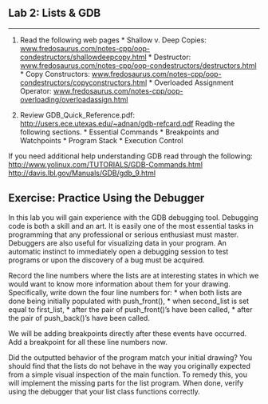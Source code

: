 Lab 2: Lists & GDB
------------------
------------------

  1. Read the following web pages
  	* Shallow v. Deep Copies: www.fredosaurus.com/notes-cpp/oop-condestructors/shallowdeepcopy.html
  	* Destructor: www.fredosaurus.com/notes-cpp/oop-condestructors/destructors.html
  	* Copy Constructors: www.fredosaurus.com/notes-cpp/oop-condestructors/copyconstructors.html
  	* Overloaded Assignment Operator: www.fredosaurus.com/notes-cpp/oop-overloading/overloadassign.html

  2. Review GDB_Quick_Reference.pdf:
  	http://users.ece.utexas.edu/~adnan/gdb-refcard.pdf
	Reading the following sections.
	* Essential Commands
	* Breakpoints and Watchpoints
	* Program Stack
	* Execution Control
	
If you need additional help understanding GDB read through the following:
	http://www.yolinux.com/TUTORIALS/GDB-Commands.html
	http://davis.lbl.gov/Manuals/GDB/gdb_9.html
	
Exercise: Practice Using the Debugger
-------------------------------------

In this lab you will gain experience with the GDB debugging tool. Debugging code is both
a skill and an art. It is easily one of the most essential tasks in programming that any
professional or serious enthusiast must master. Debuggers are also useful for visualizing
data in your program. An automatic instinct to immediately open a debugging session to
test programs or upon the discovery of a bug must be acquired.


Record the line numbers where the lists are at interesting states in which we would want to know more information about
them for your drawing. Specifically, write down the four line numbers for:
	* when both lists are done being initially populated with push_front(),
	* when second_list is set equal to first_list,
	* after the pair of push_front()’s have been called,
	* after the pair of push_back()’s have been called.

We will be adding breakpoints directly after these events have occurred. Add a
breakpoint for all these line numbers now. 

Did the outputted behavior of the program match your initial drawing? You should find
that the lists do not behave in the way you originally expected from a simple visual
inspection of the main function. To remedy this, you will implement the missing parts for
the list program. When done, verify using the debugger that your list class functions
correctly.
